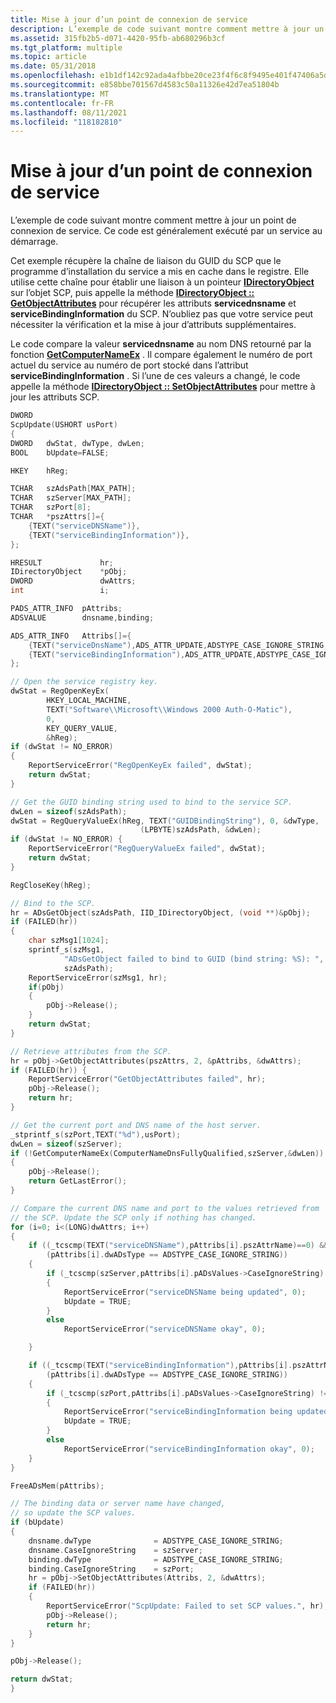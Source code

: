 ```yaml
---
title: Mise à jour d’un point de connexion de service
description: L’exemple de code suivant montre comment mettre à jour un point de connexion de service. Ce code est généralement exécuté par un service au démarrage.
ms.assetid: 315fb2b5-d071-4420-95fb-ab680296b3cf
ms.tgt_platform: multiple
ms.topic: article
ms.date: 05/31/2018
ms.openlocfilehash: e1b1df142c92ada4afbbe20ce23f4f6c8f9495e401f47406a5d104cda1f926b0
ms.sourcegitcommit: e858bbe701567d4583c50a11326e42d7ea51804b
ms.translationtype: MT
ms.contentlocale: fr-FR
ms.lasthandoff: 08/11/2021
ms.locfileid: "118182810"
---
```

# <a name="updating-a-service-connection-point"></a>Mise à jour d’un point de connexion de service

L’exemple de code suivant montre comment mettre à jour un point de connexion de service. Ce code est généralement exécuté par un service au démarrage.

Cet exemple récupère la chaîne de liaison du GUID du SCP que le programme d’installation du service a mis en cache dans le registre. Elle utilise cette chaîne pour établir une liaison à un pointeur [**IDirectoryObject**](/windows/desktop/api/iads/nn-iads-idirectoryobject) sur l’objet SCP, puis appelle la méthode [**IDirectoryObject :: GetObjectAttributes**](/windows/desktop/api/iads/nf-iads-idirectoryobject-getobjectattributes) pour récupérer les attributs **servicednsname** et **serviceBindingInformation** du SCP. N’oubliez pas que votre service peut nécessiter la vérification et la mise à jour d’attributs supplémentaires.

Le code compare la valeur **servicednsname** au nom DNS retourné par la fonction [**GetComputerNameEx**](/windows/desktop/api/sysinfoapi/nf-sysinfoapi-getcomputernameexa) . Il compare également le numéro de port actuel du service au numéro de port stocké dans l’attribut **serviceBindingInformation** . Si l’une de ces valeurs a changé, le code appelle la méthode [**IDirectoryObject :: SetObjectAttributes**](/windows/desktop/api/iads/nf-iads-idirectoryobject-setobjectattributes) pour mettre à jour les attributs SCP.


```C++
DWORD
ScpUpdate(USHORT usPort)
{
DWORD   dwStat, dwType, dwLen;
BOOL    bUpdate=FALSE;

HKEY    hReg;

TCHAR   szAdsPath[MAX_PATH];
TCHAR   szServer[MAX_PATH];
TCHAR   szPort[8];
TCHAR   *pszAttrs[]={
    {TEXT("serviceDNSName")},
    {TEXT("serviceBindingInformation")},
};

HRESULT             hr;
IDirectoryObject    *pObj;
DWORD               dwAttrs;
int                 i;

PADS_ATTR_INFO  pAttribs;
ADSVALUE        dnsname,binding;

ADS_ATTR_INFO   Attribs[]={
    {TEXT("serviceDnsName"),ADS_ATTR_UPDATE,ADSTYPE_CASE_IGNORE_STRING,&dnsname,1},
    {TEXT("serviceBindingInformation"),ADS_ATTR_UPDATE,ADSTYPE_CASE_IGNORE_STRING,&binding,1},
};

// Open the service registry key.
dwStat = RegOpenKeyEx(
        HKEY_LOCAL_MACHINE,
        TEXT("Software\\Microsoft\\Windows 2000 Auth-O-Matic"),
        0,
        KEY_QUERY_VALUE,
        &hReg);
if (dwStat != NO_ERROR) 
{
    ReportServiceError("RegOpenKeyEx failed", dwStat);
    return dwStat;
}

// Get the GUID binding string used to bind to the service SCP.
dwLen = sizeof(szAdsPath);
dwStat = RegQueryValueEx(hReg, TEXT("GUIDBindingString"), 0, &dwType, 
                             (LPBYTE)szAdsPath, &dwLen);
if (dwStat != NO_ERROR) {
    ReportServiceError("RegQueryValueEx failed", dwStat);
    return dwStat;
}

RegCloseKey(hReg);

// Bind to the SCP.
hr = ADsGetObject(szAdsPath, IID_IDirectoryObject, (void **)&pObj);
if (FAILED(hr)) 
{
    char szMsg1[1024];
    sprintf_s(szMsg1, 
            "ADsGetObject failed to bind to GUID (bind string: %S): ", 
            szAdsPath);
    ReportServiceError(szMsg1, hr);
    if(pObj)
    {
        pObj->Release();
    }
    return dwStat;
}

// Retrieve attributes from the SCP.
hr = pObj->GetObjectAttributes(pszAttrs, 2, &pAttribs, &dwAttrs);
if (FAILED(hr)) {
    ReportServiceError("GetObjectAttributes failed", hr);
    pObj->Release();
    return hr;
}

// Get the current port and DNS name of the host server.
_stprintf_s(szPort,TEXT("%d"),usPort);
dwLen = sizeof(szServer);
if (!GetComputerNameEx(ComputerNameDnsFullyQualified,szServer,&dwLen)) 
{
    pObj->Release();
    return GetLastError();
}

// Compare the current DNS name and port to the values retrieved from
// the SCP. Update the SCP only if nothing has changed.
for (i=0; i<(LONG)dwAttrs; i++) 
{
    if ((_tcscmp(TEXT("serviceDNSName"),pAttribs[i].pszAttrName)==0) &&
        (pAttribs[i].dwADsType == ADSTYPE_CASE_IGNORE_STRING))
    {
        if (_tcscmp(szServer,pAttribs[i].pADsValues->CaseIgnoreString) != 0)
        {
            ReportServiceError("serviceDNSName being updated", 0);
            bUpdate = TRUE;
        }
        else
            ReportServiceError("serviceDNSName okay", 0);

    }

    if ((_tcscmp(TEXT("serviceBindingInformation"),pAttribs[i].pszAttrName)==0) &&
        (pAttribs[i].dwADsType == ADSTYPE_CASE_IGNORE_STRING))
    {
        if (_tcscmp(szPort,pAttribs[i].pADsValues->CaseIgnoreString) != 0)
        {
            ReportServiceError("serviceBindingInformation being updated", 0);
            bUpdate = TRUE;
        }
        else
            ReportServiceError("serviceBindingInformation okay", 0);
    }
}

FreeADsMem(pAttribs);

// The binding data or server name have changed, 
// so update the SCP values.
if (bUpdate)
{
    dnsname.dwType              = ADSTYPE_CASE_IGNORE_STRING;
    dnsname.CaseIgnoreString    = szServer;
    binding.dwType              = ADSTYPE_CASE_IGNORE_STRING;
    binding.CaseIgnoreString    = szPort;
    hr = pObj->SetObjectAttributes(Attribs, 2, &dwAttrs);
    if (FAILED(hr)) 
    {
        ReportServiceError("ScpUpdate: Failed to set SCP values.", hr);
        pObj->Release();
        return hr;
    }
}

pObj->Release();

return dwStat;
}
```



 

 